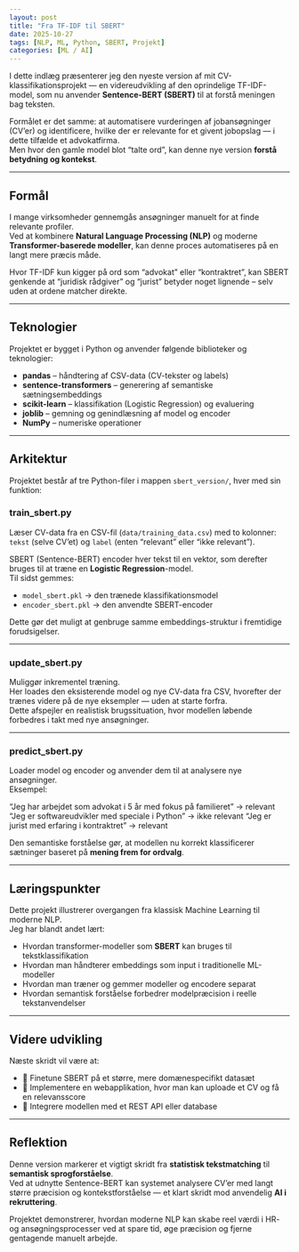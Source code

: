 ```yaml
---
layout: post
title: "Fra TF-IDF til SBERT"
date: 2025-10-27
tags: [NLP, ML, Python, SBERT, Projekt]
categories: [ML / AI]
---
```


I dette indlæg præsenterer jeg den nyeste version af mit CV-klassifikationsprojekt — en videreudvikling af den oprindelige TF-IDF-model, som nu anvender **Sentence-BERT (SBERT)** til at forstå meningen bag teksten.

Formålet er det samme: at automatisere vurderingen af jobansøgninger (CV’er) og identificere, hvilke der er relevante for et givent jobopslag — i dette tilfælde et advokatfirma.  
Men hvor den gamle model blot “talte ord”, kan denne nye version **forstå betydning og kontekst**.

---

## Formål

I mange virksomheder gennemgås ansøgninger manuelt for at finde relevante profiler.  
Ved at kombinere **Natural Language Processing (NLP)** og moderne **Transformer-baserede modeller**, kan denne proces automatiseres på en langt mere præcis måde.

Hvor TF-IDF kun kigger på ord som “advokat” eller “kontraktret”, kan SBERT genkende at “juridisk rådgiver” og “jurist” betyder noget lignende – selv uden at ordene matcher direkte.

---

## Teknologier

Projektet er bygget i Python og anvender følgende biblioteker og teknologier:

- **pandas** – håndtering af CSV-data (CV-tekster og labels)  
- **sentence-transformers** – generering af semantiske sætningsembeddings  
- **scikit-learn** – klassifikation (Logistic Regression) og evaluering  
- **joblib** – gemning og genindlæsning af model og encoder  
- **NumPy** – numeriske operationer  

---

## Arkitektur

Projektet består af tre Python-filer i mappen `sbert_version/`, hver med sin funktion:

### **train_sbert.py**
Læser CV-data fra en CSV-fil (`data/training_data.csv`) med to kolonner:  
`tekst` (selve CV’et) og `label` (enten “relevant” eller “ikke relevant”).

SBERT (Sentence-BERT) encoder hver tekst til en vektor, som derefter bruges til at træne en **Logistic Regression**-model.  
Til sidst gemmes:

- `model_sbert.pkl` → den trænede klassifikationsmodel  
- `encoder_sbert.pkl` → den anvendte SBERT-encoder  

Dette gør det muligt at genbruge samme embeddings-struktur i fremtidige forudsigelser.

---

### **update_sbert.py**
Muliggør inkrementel træning.  
Her loades den eksisterende model og nye CV-data fra CSV, hvorefter der trænes videre på de nye eksempler — uden at starte forfra.  
Dette afspejler en realistisk brugssituation, hvor modellen løbende forbedres i takt med nye ansøgninger.

---

### **predict_sbert.py**
Loader model og encoder og anvender dem til at analysere nye ansøgninger.  
Eksempel:

“Jeg har arbejdet som advokat i 5 år med fokus på familieret” → relevant
“Jeg er softwareudvikler med speciale i Python” → ikke relevant
“Jeg er jurist med erfaring i kontraktret” → relevant


Den semantiske forståelse gør, at modellen nu korrekt klassificerer sætninger baseret på **mening frem for ordvalg**.

---

## Læringspunkter

Dette projekt illustrerer overgangen fra klassisk Machine Learning til moderne NLP.  
Jeg har blandt andet lært:

- Hvordan transformer-modeller som **SBERT** kan bruges til tekstklassifikation  
- Hvordan man håndterer embeddings som input i traditionelle ML-modeller  
- Hvordan man træner og gemmer modeller og encodere separat  
- Hvordan semantisk forståelse forbedrer modelpræcision i reelle tekstanvendelser  

---

## Videre udvikling

Næste skridt vil være at:

- 🔹 Finetune SBERT på et større, mere domænespecifikt datasæt  
- 🔹 Implementere en webapplikation, hvor man kan uploade et CV og få en relevansscore   
- 🔹 Integrere modellen med et REST API eller database  

---

## Reflektion

Denne version markerer et vigtigt skridt fra **statistisk tekstmatching** til **semantisk sprogforståelse**.  
Ved at udnytte Sentence-BERT kan systemet analysere CV’er med langt større præcision og kontekstforståelse — et klart skridt mod anvendelig **AI i rekruttering**.

Projektet demonstrerer, hvordan moderne NLP kan skabe reel værdi i HR- og ansøgningsprocesser ved at spare tid, øge præcision og fjerne gentagende manuelt arbejde.
